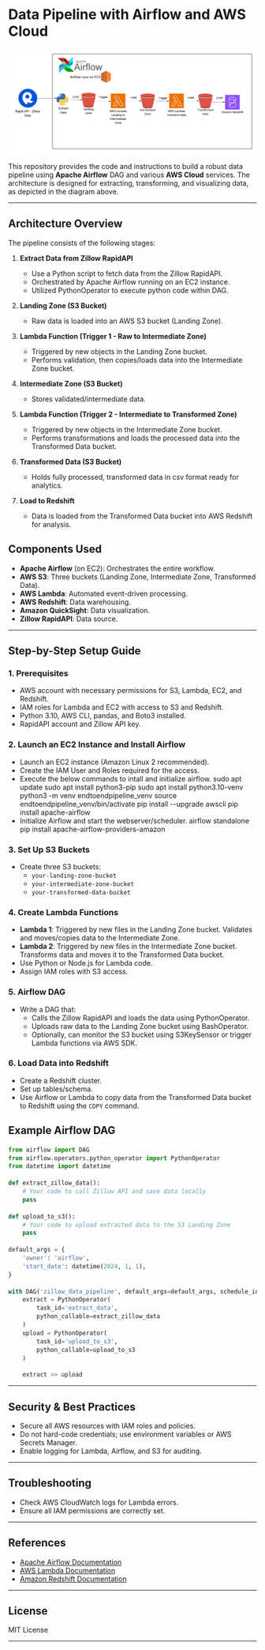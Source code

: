 # Data Pipeline with Airflow and AWS Cloud

![airflow-data-pipeline](./airflow-data-pipeline.png)

This repository provides the code and instructions to build a robust data pipeline using **Apache Airflow** DAG and various **AWS Cloud** services. The architecture is designed for extracting, transforming, and visualizing data, as depicted in the diagram above.

---

## Architecture Overview

The pipeline consists of the following stages:

1. **Extract Data from Zillow RapidAPI**
   - Use a Python script to fetch data from the Zillow RapidAPI.
   - Orchestrated by Apache Airflow running on an EC2 instance.
   - Utilized PythonOperator to execute python code within DAG.

2. **Landing Zone (S3 Bucket)**
   - Raw data is loaded into an AWS S3 bucket (Landing Zone).

3. **Lambda Function (Trigger 1 - Raw to Intermediate Zone)**
   - Triggered by new objects in the Landing Zone bucket.
   - Performs validation, then copies/loads data into the Intermediate Zone bucket.

4. **Intermediate Zone (S3 Bucket)**
   - Stores validated/intermediate data.

5. **Lambda Function (Trigger 2 - Intermediate to Transformed Zone)**
   - Triggered by new objects in the Intermediate Zone bucket.
   - Performs transformations and loads the processed data into the Transformed Data bucket.

6. **Transformed Data (S3 Bucket)**
   - Holds fully processed, transformed data in csv format ready for analytics.

7. **Load to Redshift**
   - Data is loaded from the Transformed Data bucket into AWS Redshift for analysis.

## Components Used

- **Apache Airflow** (on EC2): Orchestrates the entire workflow.
- **AWS S3**: Three buckets (Landing Zone, Intermediate Zone, Transformed Data).
- **AWS Lambda**: Automated event-driven processing.
- **AWS Redshift**: Data warehousing.
- **Amazon QuickSight**: Data visualization.
- **Zillow RapidAPI**: Data source.

---

## Step-by-Step Setup Guide

### 1. Prerequisites

- AWS account with necessary permissions for S3, Lambda, EC2, and Redshift.
- IAM roles for Lambda and EC2 with access to S3 and Redshift.
- Python 3.10, AWS CLI, pandas, and Boto3 installed.
- RapidAPI account and Zillow API key.

### 2. Launch an EC2 Instance and Install Airflow

- Launch an EC2 instance (Amazon Linux 2 recommended).
- Create the IAM User and Roles required for the access.
- Execute the below commands to intall and initialize airflow.
              sudo apt update
				  sudo apt install python3-pip
				  sudo apt install python3.10-venv
				  python3 -m venv endtoendpipeline_venv
				  source endtoendpipeline_venv/bin/activate
				  pip install --upgrade awscli
				  pip install apache-airflow
- Initialize Airflow and start the webserver/scheduler.
              airflow standalone
				  pip install apache-airflow-providers-amazon

### 3. Set Up S3 Buckets

- Create three S3 buckets:
  - `your-landing-zone-bucket`
  - `your-intermediate-zone-bucket`
  - `your-transformed-data-bucket`

### 4. Create Lambda Functions

- **Lambda 1**: Triggered by new files in the Landing Zone bucket. Validates and moves/copies data to the Intermediate Zone.
- **Lambda 2**: Triggered by new files in the Intermediate Zone bucket. Transforms data and moves it to the Transformed Data bucket.
- Use Python or Node.js for Lambda code.
- Assign IAM roles with S3 access.

### 5. Airflow DAG

- Write a DAG that:
  - Calls the Zillow RapidAPI and loads the data using PythonOperator.
  - Uploads raw data to the Landing Zone bucket using BashOperator.
  - Optionally, can monitor the S3 bucket using S3KeySensor or trigger Lambda functions via AWS SDK.

### 6. Load Data into Redshift

- Create a Redshift cluster.
- Set up tables/schema.
- Use Airflow or Lambda to copy data from the Transformed Data bucket to Redshift using the `COPY` command.



## Example Airflow DAG

```python
from airflow import DAG
from airflow.operators.python_operator import PythonOperator
from datetime import datetime

def extract_zillow_data():
    # Your code to call Zillow API and save data locally
    pass

def upload_to_s3():
    # Your code to upload extracted data to the S3 Landing Zone
    pass

default_args = {
    'owner': 'airflow',
    'start_date': datetime(2024, 1, 1),
}

with DAG('zillow_data_pipeline', default_args=default_args, schedule_interval='@daily') as dag:
    extract = PythonOperator(
        task_id='extract_data',
        python_callable=extract_zillow_data
    )
    upload = PythonOperator(
        task_id='upload_to_s3',
        python_callable=upload_to_s3
    )

    extract >> upload
```

---

## Security & Best Practices

- Secure all AWS resources with IAM roles and policies.
- Do not hard-code credentials; use environment variables or AWS Secrets Manager.
- Enable logging for Lambda, Airflow, and S3 for auditing.

---

## Troubleshooting

- Check AWS CloudWatch logs for Lambda errors.
- Ensure all IAM permissions are correctly set.

---

## References

- [Apache Airflow Documentation](https://airflow.apache.org/docs/)
- [AWS Lambda Documentation](https://docs.aws.amazon.com/lambda/latest/dg/welcome.html)
- [Amazon Redshift Documentation](https://docs.aws.amazon.com/redshift/)

---


## License

MIT License

---
